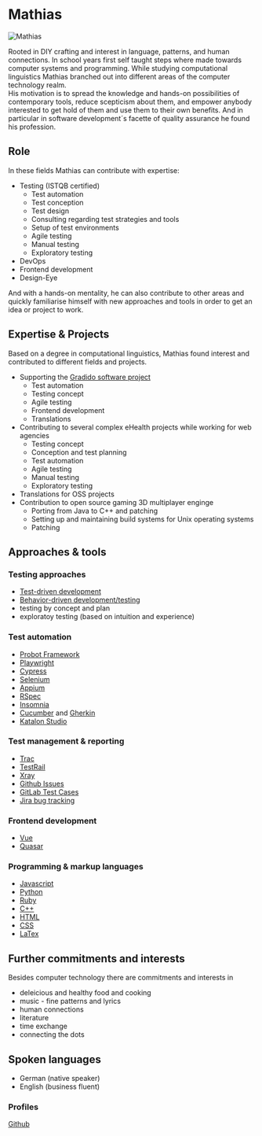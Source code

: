 # Mathias 

![Mathias](~@images/portrait/ml-portrait.jpg)

Rooted in DIY crafting and interest in language, patterns, and human connections.
In school years first self taught steps where made towards computer systems and programming.
While studying computational linguistics Mathias branched out into different areas of the computer technology realm.<br />
His motivation is to spread the knowledge and hands-on possibilities of contemporary tools, reduce scepticism about them, and empower anybody interested to get hold of them and use them to their own benefits.
And in particular in software development´s facette of quality assurance he found his profession.


## Role

In these fields Mathias can contribute with expertise:

- Testing (ISTQB certified)
  - Test automation
  - Test conception
  - Test design
  - Consulting regarding test strategies and tools
  - Setup of test environments
  - Agile testing
  - Manual testing
  - Exploratory testing
- DevOps
- Frontend development
- Design-Eye

And with a hands-on mentality, he can also contribute to other areas and quickly familiarise himself with new approaches and tools in order to get an idea or project to work.


## Expertise & Projects

Based on a degree in computational linguistics, Mathias found interest and contributed to different fields and projects.

- Supporting the [Gradido software project](../projects/gradido.md)
  - Test automation
  - Testing concept
  - Agile testing
  - Frontend development
  - Translations
- Contributing to several complex eHealth projects while working for web agencies
  - Testing concept
  - Conception and test planning
  - Test automation
  - Agile testing
  - Manual testing
  - Exploratory testing
- Translations for OSS projects
- Contribution to open source gaming 3D multiplayer enginge
  - Porting from Java to C++ and patching
  - Setting up and maintaining build systems for Unix operating systems
  - Patching


## Approaches & tools

### Testing approaches

- [Test-driven development](https://en.wikipedia.org/wiki/Test-driven_development)
- [Behavior-driven development/testing](https://www.bddtesting.com/)
- testing by concept and plan
- exploratoy testing (based on intuition and experience)


### Test automation

- [Probot Framework](https://robotframework.org/)
- [Playwright](https://playwright.dev/)
- [Cypress](https://www.cypress.io/)
- [Selenium](https://www.selenium.dev/)
- [Appium](https://appium.io/)
- [RSpec](https://rspec.info/)
- [Insomnia](https://insomnia.rest/)
- [Cucumber](https://cucumber.io/) and [Gherkin](https://cucumber.io/docs/gherkin/)
- [Katalon Studio](https://katalon.com/)


### Test management & reporting
- [Trac](https://trac.edgewall.org/)
- [TestRail](https://www.gurock.com/testrail/)
- [Xray](https://www.getxray.app/)
- [Github Issues](https://docs.github.com/en/issues)
- [GitLab Test Cases](https://docs.gitlab.com/ee/ci/test_cases/)
- [Jira bug tracking](https://www.atlassian.com/software/jira/features/bug-tracking)


### Frontend development

- [Vue](https://vuejs.org/)
- [Quasar](https://quasar.dev/)


### Programming & markup languages

- [Javascript](https://www.javascript.com/)
- [Python](https://www.python.org/)
- [Ruby](https://www.ruby-lang.org/)
- [C++](https://en.wikipedia.org/wiki/C%2B%2B)
- [HTML](https://en.wikipedia.org/wiki/HTML)
- [CSS](https://en.wikipedia.org/wiki/CSS)
- [LaTex](https://www.latex-project.org/)


## Further commitments and interests

Besides computer technology there are commitments and interests in
- deleicious and healthy food and cooking
- music - fine patterns and lyrics
- human connections
- literature
- time exchange
- connecting the dots


## Spoken languages

- German (native speaker)
- English (business fluent)


### Profiles

[Github](https://github.com/mahula)
